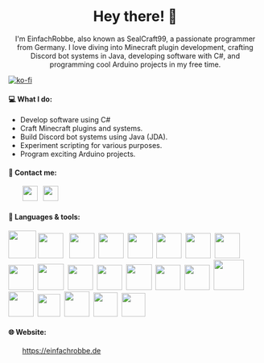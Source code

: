 <h1 align="center">Hey there! 👋</h1>

<p align="center">I'm EinfachRobbe, also known as SealCraft99, a passionate programmer from Germany. I love diving into Minecraft plugin development, crafting Discord bot systems in Java, developing software with C#, and programming cool Arduino projects in my free time.</p>

[![ko-fi](https://ko-fi.com/img/githubbutton_sm.svg)](https://via.einfachrobbe.de/ko-fi)
#### 💻 What I do:
- Develop software using C#
- Craft Minecraft plugins and systems.
- Build Discord bot systems using Java (JDA).
- Experiment scripting for various purposes.
- Program exciting Arduino projects.

#### 🎫 Contact me:
&nbsp; &nbsp; &nbsp; &nbsp;<a href="https://discord.com/users/860611726252703774"><img src="https://assets-global.website-files.com/6257adef93867e50d84d30e2/636e0a6a49cf127bf92de1e2_icon_clyde_blurple_RGB.png" height=30/></a>&nbsp;&nbsp;&nbsp;<a href="mailto:hi@einfachrobbe.de"><img src="https://static-00.iconduck.com/assets.00/mail-icon-512x419-289bpxr2.png" height=30/></a>

#### 🔧 Languages & tools:
<a href="https://www.java.com/"><img src="https://cdn4.iconfinder.com/data/icons/logos-and-brands/512/181_Java_logo_logos-512.png" height=55/></a>
<a href="https://jda.wiki/"><img src="https://jda.wiki/assets/images/logo-round.png" height=50/></a>&nbsp;&nbsp;
<a href="https://www.jetbrains.com/idea/"><img src="https://upload.wikimedia.org/wikipedia/commons/thumb/9/9c/IntelliJ_IDEA_Icon.svg/2048px-IntelliJ_IDEA_Icon.svg.png" height=50/></a>&nbsp;
<a href="https://learn.microsoft.com/dotnet/csharp/"><img src="https://upload.wikimedia.org/wikipedia/commons/thumb/b/bd/Logo_C_sharp.svg/910px-Logo_C_sharp.svg.png" height=50/></a>&nbsp;
<a href="https://www.jetbrains.com/rider/"><img src="https://upload.wikimedia.org/wikipedia/commons/thumb/6/6e/JetBrains_Rider_Icon.svg/2048px-JetBrains_Rider_Icon.svg.png" height=50/></a>&nbsp;
<a href="https://www.mysql.com/"><img src="https://cdn-icons-png.flaticon.com/512/5968/5968313.png" height=50/></a>&nbsp;
<a href="https://mariadb.org/"><img src="https://mariadb.com/wp-content/uploads/2019/11/mariadb-logo-vert_blue-transparent.png" height=50/></a>&nbsp;
<a href="https://postgresql.org/"><img src="https://upload.wikimedia.org/wikipedia/commons/thumb/2/29/Postgresql_elephant.svg/640px-Postgresql_elephant.svg.png" height=50/></a>&nbsp;
<a href="https://redis.io/"><img src="https://www.svgrepo.com/show/303460/redis-logo.svg" height=50/></a>&nbsp;
<a href="https://www.heidisql.com/"><img src="https://upload.wikimedia.org/wikipedia/commons/3/32/HeidiSQL_logo_image.png" height=52/></a>&nbsp;
<a href="https://dbeaver.io/"><img src="https://upload.wikimedia.org/wikipedia/commons/f/fd/DBeaver_logo.png" height=50/></a>&nbsp;
<a href="https://www.postman.com/"><img src="https://www.svgrepo.com/show/354202/postman-icon.svg" height=50/></a>&nbsp;
<a href="https://directus.io/"><img src="https://cdn.prod.website-files.com/5f15081919fdf673994ab5fd/6609e5396f72d5b2e92a84be_Directus-Logo.svg" height=51/></a>&nbsp;
<a href="https://www.gnu.org/software/bash/"><img src="https://upload.wikimedia.org/wikipedia/commons/thumb/4/4b/Bash_Logo_Colored.svg/1200px-Bash_Logo_Colored.svg.png" height=50/></a>&nbsp;
<a href="https://www.putty.org/"><img src="https://upload.wikimedia.org/wikipedia/commons/thumb/e/e7/PuTTY_Icon.svg/2048px-PuTTY_Icon.svg.png" height=50/></a>&nbsp;
<a href="https://termius.com/"><img src="https://cdn.icon-icons.com/icons2/3053/PNG/512/termius_alt_macos_bigsur_icon_189653.png" height=60/></a>&nbsp;
<a href="https://winscp.net/"><img src="https://upload.wikimedia.org/wikipedia/commons/d/de/WinSCP_Logo.png" height=50/></a>&nbsp;
<a href="https://filezilla-project.org/"><img src="https://upload.wikimedia.org/wikipedia/commons/thumb/0/01/FileZilla_logo.svg/2048px-FileZilla_logo.svg.png" height=45/></a>&nbsp;
<a href="https://www.arduino.cc/"><img src="https://brandslogos.com/wp-content/uploads/images/large/arduino-logo-1.png" height=50/></a>&nbsp;
<a href="https://code.visualstudio.com/"><img src="https://upload.wikimedia.org/wikipedia/commons/thumb/9/9a/Visual_Studio_Code_1.35_icon.svg/768px-Visual_Studio_Code_1.35_icon.svg.png" height=48/></a>&nbsp;
<a href="https://fritzing.org/"><img src="https://static-00.iconduck.com/assets.00/fritzing-icon-2048x2048-t2pp6p4q.png" height=47/></a>&nbsp;

#### 🌐 Website:
&nbsp; &nbsp; &nbsp; &nbsp;<a href="">https://einfachrobbe.de</a>
